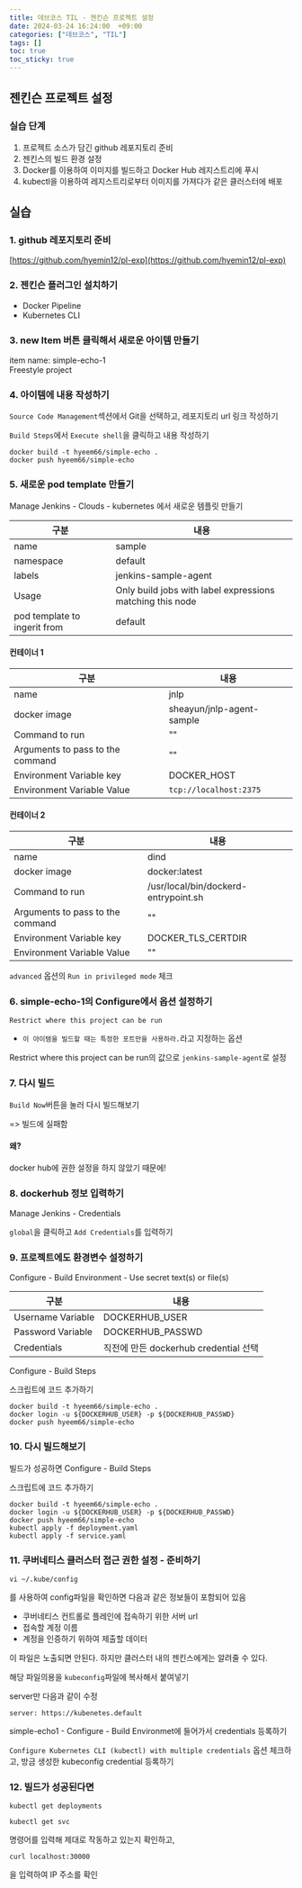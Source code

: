 ```yaml
---
title: 데브코스 TIL - 젠킨슨 프로젝트 설정
date: 2024-03-24 16:24:00  +09:00
categories: ["데브코스", "TIL"]
tags: []
toc: true
toc_sticky: true
---
```


## 젠킨슨 프로젝트 설정

### 실습 단계

1. 프로젝트 소스가 담긴 github 레포지토리 준비
2. 젠킨스의 빌드 환경 설정
3. Docker를 이용하여 이미지를 빌드하고 Docker Hub 레지스트리에 푸시
4. kubectl을 이용하여 레지스트리로부터 이미지를 가져다가 같은 클러스터에 배포

## 실습

### 1. github 레포지토리 준비

[https://github.com/hyemin12/pl-exp](https://github.com/hyemin12/pl-exp)

### 2. 젠킨슨 플러그인 설치하기

- Docker Pipeline
- Kubernetes CLI

### 3. new Item 버튼 클릭해서 새로운 아이템 만들기

item name: simple-echo-1  
Freestyle project

### 4. 아이템에 내용 작성하기

`Source Code Management`섹션에서 Git을 선택하고, 레포지토리 url 링크 작성하기

`Build Steps`에서 `Execute shell`을 클릭하고 내용 작성하기

```
docker build -t hyeem66/simple-echo .
docker push hyeem66/simple-echo
```

### 5. 새로운 pod template 만들기

Manage Jenkins - Clouds - kubernetes 에서 새로운 템플릿 만들기

| 구분                         | 내용                                                      |
| ---------------------------- | --------------------------------------------------------- |
| name                         | sample                                                    |
| namespace                    | default                                                   |
| labels                       | jenkins-sample-agent                                      |
| Usage                        | Only build jobs with label expressions matching this node |
| pod template to ingerit from | default                                                   |

#### 컨테이너 1

| 구분                             | 내용                      |
| -------------------------------- | ------------------------- |
| name                             | jnlp                      |
| docker image                     | sheayun/jnlp-agent-sample |
| Command to run                   | ""                        |
| Arguments to pass to the command | ""                        |
| Environment Variable key         | DOCKER_HOST               |
| Environment Variable Value       | `tcp://localhost:2375`    |

#### 컨테이너 2

| 구분                             | 내용                                 |
| -------------------------------- | ------------------------------------ |
| name                             | dind                                 |
| docker image                     | docker:latest                        |
| Command to run                   | /usr/local/bin/dockerd-entrypoint.sh |
| Arguments to pass to the command | ""                                   |
| Environment Variable key         | DOCKER_TLS_CERTDIR                   |
| Environment Variable Value       | ""                                   |

`advanced` 옵션의 `Run in privileged mode` 체크

### 6. simple-echo-1의 Configure에서 옵션 설정하기

`Restrict where this project can be run`

- `이 아이템을 빌드할 때는 특정한 포트만을 사용하라.`라고 지정하는 옵션

Restrict where this project can be run의 값으로 `jenkins-sample-agent`로 설정

### 7. 다시 빌드

`Build Now`버튼을 눌러 다시 빌드해보기

=> 빌드에 실패함

#### 왜?

docker hub에 권한 설정을 하지 않았기 때문에!

### 8. dockerhub 정보 입력하기

Manage Jenkins - Credentials

`global`을 클릭하고 `Add Credentials`를 입력하기

### 9. 프로젝트에도 환경변수 설정하기

Configure - Build Environment - Use secret text(s) or file(s)

| 구분              | 내용                                  |
| ----------------- | ------------------------------------- |
| Username Variable | DOCKERHUB_USER                        |
| Password Variable | DOCKERHUB_PASSWD                      |
| Credentials       | 직전에 만든 dockerhub credential 선택 |

Configure - Build Steps

스크립트에 코드 추가하기

```
docker build -t hyeem66/simple-echo .
docker login -u ${DOCKERHUB_USER} -p ${DOCKERHUB_PASSWD}
docker push hyeem66/simple-echo
```

### 10. 다시 빌드해보기

빌드가 성공하면 Configure - Build Steps

스크립트에 코드 추가하기

```
docker build -t hyeem66/simple-echo .
docker login -u ${DOCKERHUB_USER} -p ${DOCKERHUB_PASSWD}
docker push hyeem66/simple-echo
kubectl apply -f deployment.yaml
kubectl apply -f service.yaml
```

### 11. 쿠버네티스 클러스터 접근 권한 설정 - 준비하기

```
vi ~/.kube/config
```

를 사용하여 config파일을 확인하면 다음과 같은 정보들이 포함되어 있음

- 쿠버네티스 컨트롤로 플레인에 접속하기 위한 서버 url
- 접속할 계정 이름
- 계정을 인증하기 위하여 제출할 데이터

이 파일은 노출되면 안된다. 하지만 클러스터 내의 젠킨스에게는 알려줄 수 있다.

해당 파일의용을 `kubeconfig`파일에 복사해서 붙여넣기

server만 다음과 같이 수정

```
server: https://kubenetes.default
```

simple-echo1 - Configure - Build Environmet에 들어가서 credentials 등록하기

`Configure Kubernetes CLI (kubectl) with multiple credentials` 옵션 체크하고, 방금 생성한 kubeconfig credential 등록하기

### 12. 빌드가 성공된다면

```
kubectl get deployments
```

```
kubectl get svc
```

명령어를 입력해 제대로 작동하고 있는지 확인하고,

```
curl localhost:30000
```

을 입력하여 IP 주소를 확인
